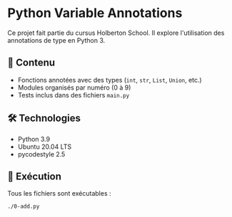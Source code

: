 # Python Variable Annotations

Ce projet fait partie du cursus Holberton School. Il explore l'utilisation des annotations de type en Python 3.

## 📁 Contenu

- Fonctions annotées avec des types (`int`, `str`, `List`, `Union`, etc.)
- Modules organisés par numéro (0 à 9)
- Tests inclus dans des fichiers `main.py`

## 🛠️ Technologies

- Python 3.9
- Ubuntu 20.04 LTS
- pycodestyle 2.5

## 📄 Exécution

Tous les fichiers sont exécutables :
```bash
./0-add.py
